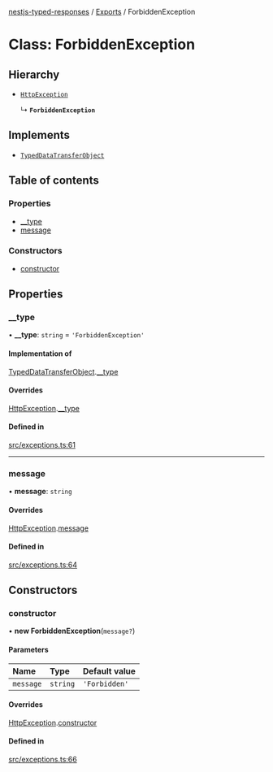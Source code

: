[nestjs-typed-responses](../README.md) / [Exports](../modules.md) / ForbiddenException

# Class: ForbiddenException

## Hierarchy

- [`HttpException`](HttpException.md)

  ↳ **`ForbiddenException`**

## Implements

- [`TypedDataTransferObject`](../interfaces/TypedDataTransferObject.md)

## Table of contents

### Properties

- [\_\_type](ForbiddenException.md#__type)
- [message](ForbiddenException.md#message)

### Constructors

- [constructor](ForbiddenException.md#constructor)

## Properties

### \_\_type

• **\_\_type**: `string` = `'ForbiddenException'`

#### Implementation of

[TypedDataTransferObject](../interfaces/TypedDataTransferObject.md).[__type](../interfaces/TypedDataTransferObject.md#__type)

#### Overrides

[HttpException](HttpException.md).[__type](HttpException.md#__type)

#### Defined in

[src/exceptions.ts:61](https://github.com/igrek8/nestjs-typed-responses/blob/84f62b4/src/exceptions.ts#L61)

___

### message

• **message**: `string`

#### Overrides

[HttpException](HttpException.md).[message](HttpException.md#message)

#### Defined in

[src/exceptions.ts:64](https://github.com/igrek8/nestjs-typed-responses/blob/84f62b4/src/exceptions.ts#L64)

## Constructors

### constructor

• **new ForbiddenException**(`message?`)

#### Parameters

| Name | Type | Default value |
| :------ | :------ | :------ |
| `message` | `string` | `'Forbidden'` |

#### Overrides

[HttpException](HttpException.md).[constructor](HttpException.md#constructor)

#### Defined in

[src/exceptions.ts:66](https://github.com/igrek8/nestjs-typed-responses/blob/84f62b4/src/exceptions.ts#L66)
